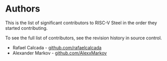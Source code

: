 # Authors

This is the list of significant contributors to RISC-V Steel in the order they started contributing.

To see the full list of contributors, see the revision history in source control.


* Rafael Calcada - [github.com/rafaelcalcada](github.com/rafaelcalcada)  
* Alexander Markov - [github.com/AlexxMarkov](github.com/AlexxMarkov)  
